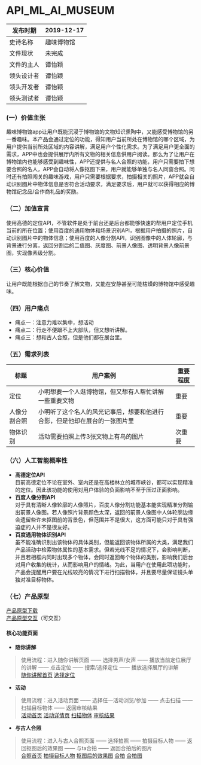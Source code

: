 # API_ML_AI_MUSEUM
|   发布时期  |   2019-12-17  |
| --- | --- |
| 史诗名称    | 趣味博物馆    |
|  文件现状   |  未完成  |
|  文件的主人   |  谭怡颖   |
|  领头设计者   |   谭怡颖  |
|  领头开发者   |  谭怡颖   |
|  领头测试者   |  谭怡颖   |  

###  (一）价值主张  
趣味博物馆app让用户既能沉浸于博物馆的文物知识熏陶中，又能感受博物馆的另一番趣味。本产品会通过定位的功能，得知用户当前所处在博物馆的哪个区域，为用户提供当前所处区域的内容讲解，满足用户个性化需求。为了满足用户更全面的需求，APP中也会提供展厅内所有文物的相关信息供用户阅读。那么为了让用户在博物馆内也能够感受到趣味性，APP还提供与名人合照的功能，用户只需要拍下想要合照的名人，APP会自动将人像抠图下来，用户就能够单独与名人同窗合照。同时还有拍照闯关的趣味游戏，用户只需要根据要求，拍摄相关的照片，APP就会自动识别图片中物体信息是否符合活动要求，满足要求后，用户就可以获得相应的博物馆纪念品/合作商礼品的奖励。
### （二）加值宣言  
使用高德的定位API，不管软件是处于前台还是后台都能够快速的帮用户定位手机当前的所在位置；使用百度的通用物体和场景识别API，根据用户拍摄的照片，自动识别图片中的物体信息；使用百度的人像分割API，识别图像中的人体轮廓，与背景进行分离，返回分割后的二值图、灰度图、前景人像图、透明背景人像前景图，实现像素级分割。
### （三）核心价值  
让用户既能根据自己的节奏了解文物，又能在安静甚至可能枯燥的博物馆中感受趣味。
### （四）用户痛点  
- 痛点一：注意力难以集中，想活动
- 痛点二：行走不便跟不上大部队，但又想听讲解。
- 痛点三：想和古人合照，但是他们都在展台里。
### （五）需求列表  
标题 | 用户案例 | 重要程度 
--- | --- | ---
 定位  |    小明想要一个人逛博物馆，但又想有人帮忙讲解一些重要文物      |    重要     
 人像分割合照  |   小明听了这个名人的风光记事后，想要和他进行合影，但是他却在展台的一张图片里       |    重要      
 物体识别  |   活动需要拍照上传3张文物上有鸟的图片       |    次重要      
 
### （六）人工智能概率性  
- **高德定位API**  
目前高德定位不论在室外、室内还是在高楼林立的城市峡谷，都可以实现精准的定位。因此该功能的使用对用户体验的负面影响不至于压过正面影响。
- **百度人像分割API**  
对于具有清晰人像轮廓的人像照片，百度人像分割功能基本能实现精准分割输出前景人像图。若人像照片背景颜色太深，返回的前景人像图中人体轮廓边缘会遗留些许未抠图前的背景色，但范围并不是很大，这方面可能只对于具有强迫症的人并不是很友好。
- **百度通用物体识别API**  
虽不能准确识别出该物体的具体类别，但能返回该物体所属的大类，满足我们产品活动中检索物体属性的基本需求。但若光线不足的情况下，会影响判断，并且若相框内同时出现多个物体，会同时返回每个物体的类别，影响我们后台对用户收集的统计，从而影响用户的情绪。为此，当用户在使用此项功能时，产品会提醒用户要在光线较亮的情况下进行扫描物体，并且要尽量保证镜头单独对准目标物体。
### （七）产品原型
[产品原型下载](https://github.com/ViTaSoyi/museum_prototype/)  
[产品原型交互](https://vitasoyi.github.io/museum_prototype/strat.html)（可交互）

#### 核心功能页面
- **随你讲解**  
> 使用流程：进入随你讲解页面 —— 选择男声/女声 —— 播放当前定位展厅的讲解 —— 点击定位 —— 搜索/选择定位 —— 播放选择展厅的讲解  
[随你讲解首页](https://github.com/ViTaSoyi/API_ML_AI_MUSEUM/blob/master/images/%E8%AE%B2%E8%A7%A3.png)
[选择定位](https://github.com/ViTaSoyi/API_ML_AI_MUSEUM/blob/master/images/%E5%AE%9A%E4%BD%8D.png)  

- **活动**  
> 使用流程：进入活动页面 —— 选择任一活动浏览/参加 —— 点击扫描 —— 扫描目标物体 —— 返回审核结果  
[活动首页](https://github.com/ViTaSoyi/API_ML_AI_MUSEUM/blob/master/images/%E6%B4%BB%E5%8A%A8.png)
[活动详情页](https://github.com/ViTaSoyi/API_ML_AI_MUSEUM/blob/master/images/%E6%B4%BB%E5%8A%A8%E8%AF%A6%E6%83%85.png)
[扫描物体](https://github.com/ViTaSoyi/API_ML_AI_MUSEUM/blob/master/images/%E7%89%A9%E4%BD%93%E6%89%AB%E6%8F%8F.png)
[审核结果](https://github.com/ViTaSoyi/API_ML_AI_MUSEUM/blob/master/images/%E6%89%AB%E6%8F%8F%E7%BB%93%E6%9E%9C.png)  

- **与古人合照**  
> 使用流程：进入与古人合照页面 —— 选择拍照 —— 拍摄目标人物 —— 返回抠图后的效果图 —— 与ta合拍 —— 返回合拍后的图片  
[合照首页](https://github.com/ViTaSoyi/API_ML_AI_MUSEUM/blob/master/images/%E5%90%88%E7%85%A7.png)
[拍摄目标人物](https://github.com/ViTaSoyi/API_ML_AI_MUSEUM/blob/master/images/%E4%BA%BA%E5%83%8F%E5%88%86%E5%89%B2%E6%8B%8D%E7%85%A7.png)
[抠图后的效果图](https://github.com/ViTaSoyi/API_ML_AI_MUSEUM/blob/master/images/%E4%BA%BA%E5%83%8F%E5%88%86%E5%89%B2%E7%BB%93%E6%9E%9C.png)
[合拍](https://github.com/ViTaSoyi/API_ML_AI_MUSEUM/blob/master/images/%E4%BA%BA%E5%83%8F%E5%90%88%E6%8B%8D.png)
[合拍图](https://github.com/ViTaSoyi/API_ML_AI_MUSEUM/blob/master/images/%E5%90%88%E6%8B%8D%E8%BF%94%E5%9B%9E%E7%BB%93%E6%9E%9C.png)
